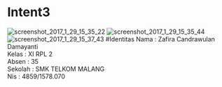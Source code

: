 # Intent3
![screenshot_2017_1_29_15_35_22](https://cloud.githubusercontent.com/assets/22255497/22447669/659a26b0-e786-11e6-94fe-a5758a67be4d.png)
![screenshot_2017_1_29_15_35_44](https://cloud.githubusercontent.com/assets/22255497/22447670/65a6677c-e786-11e6-934c-00e53b3c2bb6.png)
![screenshot_2017_1_29_15_37_43](https://cloud.githubusercontent.com/assets/22255497/22447671/65abd2a2-e786-11e6-9144-ac8cbcde8e1e.png)
#Identitas
Nama : Zafira Candrawulan Damayanti<br>
Kelas : XI RPL 2<br>
Absen : 35<br>
Sekolah : SMK TELKOM MALANG<br>
Nis : 4859/1578.070<br>
